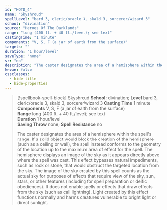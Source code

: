 ```yaml
---
id: "HOTD_4"
name: "Skyshroud"
spellLevel: "bard 3, cleric/oracle 3, skald 3, sorcerer/wizard 3"
school: "divination"
source: "Heroes Of The Darklands"
range: "long (400 ft. + 40 ft./level); see text"
castingTime: "1 minute"
components: "V, S, F (a jar of earth from the surface)"
targets: ""
duration: "1 hour/level"
saveType: "none"
sr: "no"
description: "The caster designates the area of a hemisphere within the spell's range. If a solid object would block the creation of the hemisphere (such as a ceiling or wall), the spell instead conforms to the geometry of the location up to the maximum area of effect for the spell. The hemisphere displays an image of the sky as it appears directly above where the spell was cast. This effect bypasses natural impediments, such as rock or stone, that would obstruct the targeted location from the sky.  The image of the sky created by this spell counts as the actual sky for purposes of effects that require view of the sky, sun, stars, or other features (including for spell preparation or  deific obediences). It does not enable spells or effects that draw effects from the sky (such as call lightning).  Light created by this effect functions normally and harms creatures vulnerable to bright light or direct sunlight."
known: false
cssclasses:
  - hide-title
  - hide-properties
---
```


> [!spellbook-spell-block] Skyshroud
> **School:** divination; **Level** bard 3, cleric/oracle 3, skald 3, sorcerer/wizard 3
> **Casting Time** 1 minute  
> **Components** V, S, F (a jar of earth from the surface)  
> **Range** long (400 ft. + 40 ft./level); see text  
> **Duration** 1 hour/level  
> **Saving Throw** none; **Spell Resistance** no
> 
> The caster designates the area of a hemisphere within the spell's range. If a solid object would block the creation of the hemisphere (such as a ceiling or wall), the spell instead conforms to the geometry of the location up to the maximum area of effect for the spell. The hemisphere displays an image of the sky as it appears directly above where the spell was cast. This effect bypasses natural impediments, such as rock or stone, that would obstruct the targeted location from the sky.  The image of the sky created by this spell counts as the actual sky for purposes of effects that require view of the sky, sun, stars, or other features (including for spell preparation or  deific obediences). It does not enable spells or effects that draw effects from the sky (such as call lightning).  Light created by this effect functions normally and harms creatures vulnerable to bright light or direct sunlight.